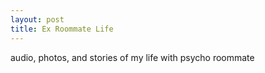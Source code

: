 ```yaml
---
layout: post
title: Ex Roommate Life
---
```


audio, photos, and stories of my life with psycho roommate
